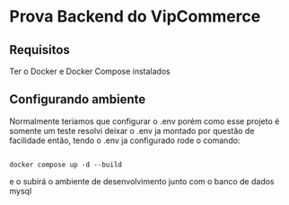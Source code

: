 
# Prova Backend do VipCommerce

## Requisitos

Ter o Docker e Docker Compose instalados

## Configurando ambiente

Normalmente teriamos que configurar o .env porém como esse projeto é somente um teste resolvi deixar o .env ja montado por questão de facilidade então, tendo o .env ja configurado rode o comando:

```

docker compose up -d --build

```

e o subirá o ambiente de desenvolvimento junto com o banco de dados mysql